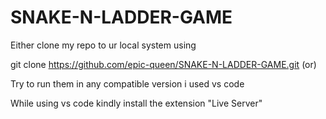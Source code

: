 # SNAKE-N-LADDER-GAME

Either clone my repo to ur local system using 

git clone https://github.com/epic-queen/SNAKE-N-LADDER-GAME.git       (or)

Try to run them in any compatible version i used vs code

While using vs code kindly install the extension "Live Server"
